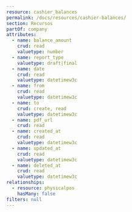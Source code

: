 ```yaml
---
resource: cashier_balances
permalink: /docs/resources/cashier-balances/
section: Recursos
partOf: company
attributes:
  - name: balance_amount
    crud: read
    valuetype: number
  - name: report_type
    valuetype: draft|final
  - name: date
    crud: read
    valuetype: datetimew3c
  - name: from
    crud: read
    valuetype: datetimew3c
  - name: to
    crud: create, read
    valuetype: datetimew3c
  - name: pdf_url
    crud: read
  - name: created_at
    crud: read
    valuetype: datetimew3c
  - name: updated_at
    crud: read
    valuetype: datetimew3c
  - name: deleted_at
    crud: read
    valuetype: datetimew3c
relationships:
  - resource: physicalpos
    hasMany: false
filters: null
---
```

